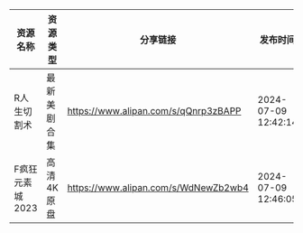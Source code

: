 | 资源名称       | 资源类型   | 分享链接                                 | 发布时间                |
| ---------- | ------ | ------------------------------------ | ------------------- |
| R人生切割术     | 最新美剧合集 | https://www.alipan.com/s/qQnrp3zBAPP | 2024-07-09 12:42:14 |
| F疯狂元素城2023 | 高清4K原盘 | https://www.alipan.com/s/WdNewZb2wb4 | 2024-07-09 12:46:05 |
